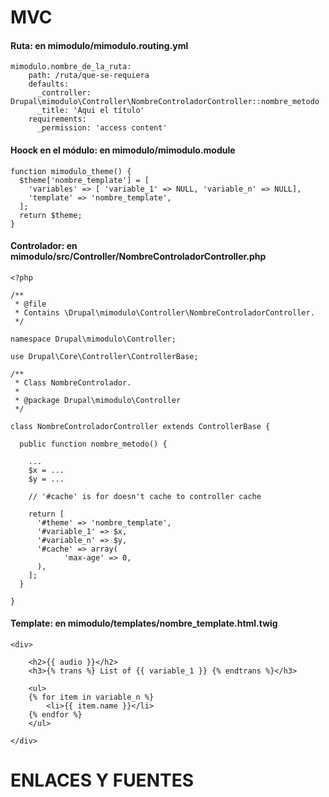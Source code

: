 MVC
========
#### Ruta: en mimodulo/mimodulo.routing.yml
```
mimodulo.nombre_de_la_ruta:
    path: /ruta/que-se-requiera
    defaults:
      _controller:  Drupal\mimodulo\Controller\NombreControladorController::nombre_metodo
      _title: 'Aqui el título'
    requirements:
      _permission: 'access content'
```

#### Hoock en el módulo: en mimodulo/mimodulo.module
```
function mimodulo_theme() {
  $theme['nombre_template'] = [
    'variables' => [ 'variable_1' => NULL, 'variable_n' => NULL],
    'template' => 'nombre_template',
  ];
  return $theme;
}
```

#### Controlador: en mimodulo/src/Controller/NombreControladorController.php 
```
<?php

/**
 * @file
 * Contains \Drupal\mimodulo\Controller\NombreControladorController.
 */

namespace Drupal\mimodulo\Controller;

use Drupal\Core\Controller\ControllerBase;

/**
 * Class NombreControlador.
 *
 * @package Drupal\mimodulo\Controller
 */

class NombreControladorController extends ControllerBase {

  public function nombre_metodo() {
  
    ...
    $x = ...
    $y = ...
    
    // '#cache' is for doesn't cache to controller cache

    return [
      '#theme' => 'nombre_template',
      '#variable_1' => $x,
      '#variable_n' => $y,
      '#cache' => array(
            'max-age' => 0,
      ),
    ];
  }

}
```

#### Template: en mimodulo/templates/nombre_template.html.twig 
```
<div>

    <h2>{{ audio }}</h2>
    <h3>{% trans %} List of {{ variable_1 }} {% endtrans %}</h3>
  
    <ul>
    {% for item in variable_n %}
        <li>{{ item.name }}</li>
    {% endfor %}
    </ul>

</div>
```



ENLACES Y FUENTES
=================
